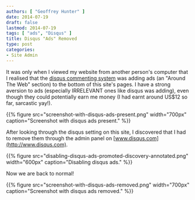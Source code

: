 ```yaml
---
authors: [ "Geoffrey Hunter" ]
date: 2014-07-19
draft: false
lastmod: 2014-07-19
tags: [ "ads", "Disqus" ]
title: Disqus "Ads" Removed
type: post
categories:
- Site Admin
---
```


It was only when I viewed my website from another person's computer that I realised that the [disqus commenting system](http://www.disqus.com/) was adding ads (an "Around The Web" section) to the bottom of this site's pages. I have a strong aversion to ads (especially IRRELEVANT ones like disqus was adding), even though they could potentially earn me money (I had earnt around US$12 so far, sarcastic yay!).

{{% figure src="screenshot-with-disqus-ads-present.png" width="700px" caption="Screenshot with disqus ads present." %}}

After looking through the disqus setting on this site, I discovered that I had to remove them through the admin panel on [www.disqus.com](http://www.disqus.com).

{{% figure src="disabling-disqus-ads-promoted-discovery-annotated.png" width="600px" caption="Disabling disqus ads." %}}

Now we are back to normal!

{{% figure src="screenshot-with-disqus-ads-removed.png" width="700px" caption="Screenshot with disqus ads removed."   %}}

